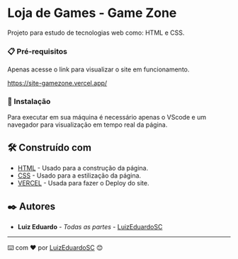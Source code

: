 # Loja de Games - Game Zone

Projeto para estudo de tecnologias web como: HTML e CSS.


### 📋 Pré-requisitos

Apenas acesse o link para visualizar o site em funcionamento.

https://site-gamezone.vercel.app/


### 🔧 Instalação

Para executar em sua máquina é necessário apenas o VScode e um navegador para visualização em tempo real da página.


## 🛠️ Construído com

* [HTML](https://www.w3schools.com/html/default.asp) - Usado para a construção da página.
* [CSS](https://www.w3schools.com/css/default.asp) - Usado para a estilização da página.
* [VERCEL](https://vercel.com/) - Usada para fazer o Deploy do site.


## ✒️ Autores

* **Luiz Eduardo** - *Todas as partes* - [LuizEduardoSC](https://github.com/LuizEduardoSC)

---
⌨️ com ❤️ por [LuizEduardoSC](https://github.com/LuizEduardoSC) 😊

